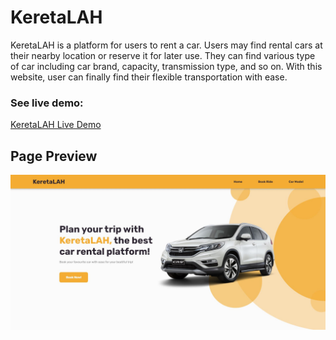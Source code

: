 # KeretaLAH

<p>
KeretaLAH is a platform for users to rent a car. Users may find rental cars at their nearby location or reserve it for later use. They can find various type of car including car brand, capacity, transmission type, and so on. With this website, user can finally find their flexible transportation with ease. 
</p>

<h3>See live demo: </h3><a href="https://keretalah.vercel.app" target="_blank"> KeretaLAH Live Demo <a>

<h2>Page Preview</h2>

<img src="/src/Image/Landing-page.JPG">